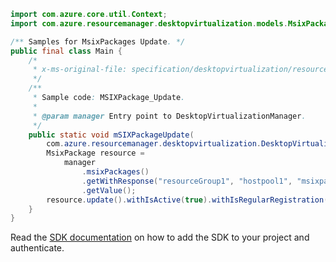 ```java
import com.azure.core.util.Context;
import com.azure.resourcemanager.desktopvirtualization.models.MsixPackage;

/** Samples for MsixPackages Update. */
public final class Main {
    /*
     * x-ms-original-file: specification/desktopvirtualization/resource-manager/Microsoft.DesktopVirtualization/preview/2021-09-03-preview/examples/MsixPackage_Update.json
     */
    /**
     * Sample code: MSIXPackage_Update.
     *
     * @param manager Entry point to DesktopVirtualizationManager.
     */
    public static void mSIXPackageUpdate(
        com.azure.resourcemanager.desktopvirtualization.DesktopVirtualizationManager manager) {
        MsixPackage resource =
            manager
                .msixPackages()
                .getWithResponse("resourceGroup1", "hostpool1", "msixpackagefullname", Context.NONE)
                .getValue();
        resource.update().withIsActive(true).withIsRegularRegistration(false).withDisplayName("displayname").apply();
    }
}
```

Read the [SDK documentation](https://github.com/Azure/azure-sdk-for-java/blob/azure-resourcemanager-desktopvirtualization_1.0.0-beta.1/sdk/desktopvirtualization/azure-resourcemanager-desktopvirtualization/README.md) on how to add the SDK to your project and authenticate.
